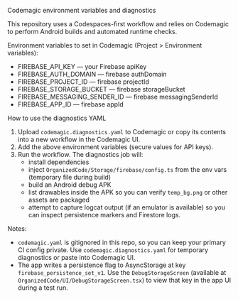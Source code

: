 Codemagic environment variables and diagnostics

This repository uses a Codespaces-first workflow and relies on Codemagic to perform Android builds and automated runtime checks.

Environment variables to set in Codemagic (Project > Environment variables):

- FIREBASE_API_KEY — your Firebase apiKey
- FIREBASE_AUTH_DOMAIN — firebase authDomain
- FIREBASE_PROJECT_ID — firebase projectId
- FIREBASE_STORAGE_BUCKET — firebase storageBucket
- FIREBASE_MESSAGING_SENDER_ID — firebase messagingSenderId
- FIREBASE_APP_ID — firebase appId

How to use the diagnostics YAML

1. Upload `codemagic.diagnostics.yaml` to Codemagic or copy its contents into a new workflow in the Codemagic UI.
2. Add the above environment variables (secure values for API keys).
3. Run the workflow. The diagnostics job will:
   - install dependencies
   - inject `OrganizedCode/Storage/firebase/config.ts` from the env vars (temporary file during build)
   - build an Android debug APK
   - list drawables inside the APK so you can verify `temp_bg.png` or other assets are packaged
   - attempt to capture logcat output (if an emulator is available) so you can inspect persistence markers and Firestore logs.

Notes:
- `codemagic.yaml` is gitignored in this repo, so you can keep your primary CI config private. Use `codemagic.diagnostics.yaml` for temporary diagnostics or paste into Codemagic UI.
- The app writes a persistence flag to AsyncStorage at key `firebase_persistence_set_v1`. Use the `DebugStorageScreen` (available at `OrganizedCode/UI/DebugStorageScreen.tsx`) to view that key in the app UI during a test run.
